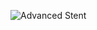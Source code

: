 ![Advanced Stent](https://github.com/ariful-sagor/Seimens-NX-Design/assets/64542978/1b19e4b5-71d9-4ead-88c6-f5804f2156cf)
